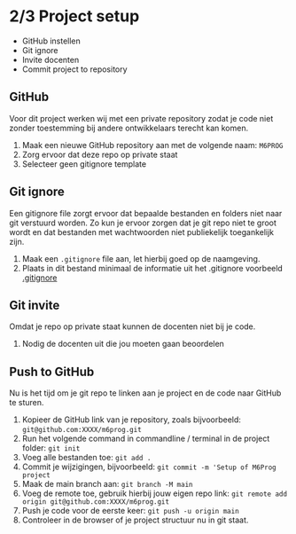 # 2/3 Project setup
- GitHub instellen
- Git ignore
- Invite docenten
- Commit project to repository

## GitHub
Voor dit project werken wij met een private repository zodat je code niet zonder toestemming bij andere ontwikkelaars terecht kan komen.
1. Maak een nieuwe GitHub repository aan met de volgende naam: `M6PROG`
2. Zorg ervoor dat deze repo op private staat
3. Selecteer geen gitignore template

## Git ignore
Een gitignore file zorgt ervoor dat bepaalde bestanden en folders niet naar git verstuurd worden.
Zo kun je ervoor zorgen dat je git repo niet te groot wordt en dat bestanden met wachtwoorden niet publiekelijk toegankelijk zijn.
1. Maak een `.gitignore` file aan, let hierbij goed op de naamgeving.
2. Plaats in dit bestand minimaal de informatie uit het .gitignore voorbeeld [.gitignore](../voorbeeld_bestanden/.gitignore)

## Git invite 
Omdat je repo op private staat kunnen de docenten niet bij je code.
1. Nodig de docenten uit die jou moeten gaan beoordelen

## Push to GitHub
Nu is het tijd om je git repo te linken aan je project en de code naar GitHub te sturen.
1. Kopieer de GitHub link van je repository, zoals bijvoorbeeld: `git@github.com:XXXX/m6prog.git`
2. Run het volgende command in commandline / terminal in de project folder: `git init`
3. Voeg alle bestanden toe: `git add .`
4. Commit je wijzigingen, bijvoorbeeld: `git commit -m 'Setup of M6Prog project`
5. Maak de main branch aan: `git branch -M main`
4. Voeg de remote toe, gebruik hierbij jouw eigen repo link: `git remote add origin git@github.com:XXXX/m6prog.git`
5. Push je code voor de eerste keer: `git push -u origin main`
6. Controleer in de browser of je project structuur nu in git staat.
